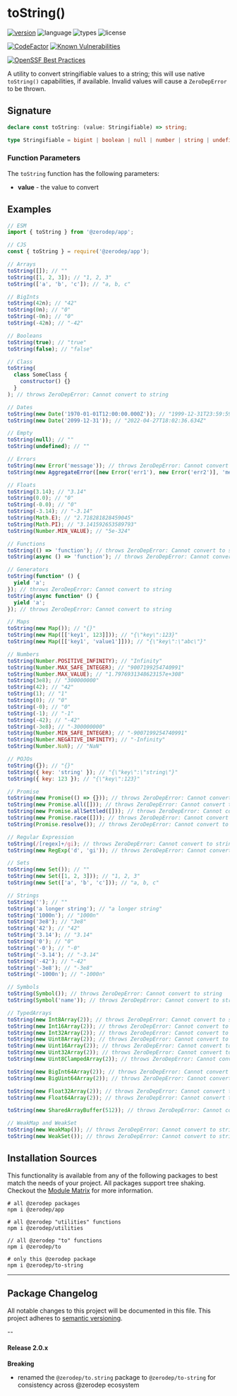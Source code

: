# toString()

[![version](https://img.shields.io/npm/v/@zerodep/to-string?style=flat-square&color=blue)](https://www.npmjs.com/package/@zerodep/to-string)
![language](https://img.shields.io/badge/typescript-100%25-blue?style=flat-square)
![types](https://img.shields.io/badge/types-included-blue?style=flat-square)
![license](https://img.shields.io/github/license/cdepage/zerodep?color=blue&style=flat-square)

[![CodeFactor](https://www.codefactor.io/repository/github/cdepage/zerodep/badge)](https://www.codefactor.io/repository/github/cdepage/zerodep)
[![Known Vulnerabilities](https://snyk.io/test/github/cdepage/zerodep/badge.svg)](https://snyk.io/test/github/cdepage/zerodep)

[![OpenSSF Best Practices](https://www.bestpractices.dev/projects/9225/badge)](https://www.bestpractices.dev/projects/9225)

A utility to convert stringifiable values to a string; this will use native `toString()` capabilities, if available. Invalid values will cause a `ZeroDepError` to be thrown.

## Signature

```typescript
declare const toString: (value: Stringifiable) => string;

type Stringifiable = bigint | boolean | null | number | string | undefined | Date | Map<string, Stringifiable> | Set<Stringifiable> | Stringifiable[] | { [key: string]: Stringifiable } | { toString: () => string; [key: string]: any };
```

### Function Parameters

The `toString` function has the following parameters:

- **value** - the value to convert

## Examples

```javascript
// ESM
import { toString } from '@zerodep/app';

// CJS
const { toString } = require('@zerodep/app');
```

```javascript
// Arrays
toString([]); // ""
toString([1, 2, 3]); // "1, 2, 3"
toString(['a', 'b', 'c']); // "a, b, c"

// BigInts
toString(42n); // "42"
toString(0n); // "0"
toString(-0n); // "0"
toString(-42n); // "-42"

// Booleans
toString(true); // "true"
toString(false); // "false"

// Class
toString(
  class SomeClass {
    constructor() {}
  }
); // throws ZeroDepError: Cannot convert to string

// Dates
toString(new Date('1970-01-01T12:00:00.000Z')); // "1999-12-31T23:59:59.999Z"
toString(new Date('2099-12-31')); // "2022-04-27T18:02:36.634Z"

// Empty
toString(null); // ""
toString(undefined); // ""

// Errors
toString(new Error('message')); // throws ZeroDepError: Cannot convert to string
toString(new AggregateError([new Error('err1'), new Error('err2')], 'message')); // throws ZeroDepError: Cannot convert to string

// Floats
toString(3.14); // "3.14"
toString(0.0); // "0"
toString(-0.0); // "0"
toString(-3.14); // "-3.14"
toString(Math.E); // "2.718281828459045"
toString(Math.PI); // "3.141592653589793"
toString(Number.MIN_VALUE); // "5e-324"

// Functions
toString(() => 'function'); // throws ZeroDepError: Cannot convert to string
toString(async () => 'function'); // throws ZeroDepError: Cannot convert to string

// Generators
toString(function* () {
  yield 'a';
}); // throws ZeroDepError: Cannot convert to string
toString(async function* () {
  yield 'a';
}); // throws ZeroDepError: Cannot convert to string

// Maps
toString(new Map()); // "{}"
toString(new Map([['key1', 123]])); // "{\"key\":123}"
toString(new Map([['key1', 'value1']])); // "{\"key\":\"abc\"}"

// Numbers
toString(Number.POSITIVE_INFINITY); // "Infinity"
toString(Number.MAX_SAFE_INTEGER); // "9007199254740991"
toString(Number.MAX_VALUE); // "1.7976931348623157e+308"
toString(3e8); // "300000000"
toString(42); // "42"
toString(1); // "1"
toString(0); // "0"
toString(-0); // "0"
toString(-1); // "-1"
toString(-42); // "-42"
toString(-3e8); // "-300000000"
toString(Number.MIN_SAFE_INTEGER); // "-9007199254740991"
toString(Number.NEGATIVE_INFINITY); // "-Infinity"
toString(Number.NaN); // "NaN"

// POJOs
toString({}); // "{}"
toString({ key: 'string' }); // "{\"key\":\"string\"}"
toString({ key: 123 }); // "{\"key\":123}"

// Promise
toString(new Promise(() => {})); // throws ZeroDepError: Cannot convert to string
toString(new Promise.all([])); // throws ZeroDepError: Cannot convert to string
toString(new Promise.allSettled([])); // throws ZeroDepError: Cannot convert to string
toString(new Promise.race([])); // throws ZeroDepError: Cannot convert to string
toString(Promise.resolve()); // throws ZeroDepError: Cannot convert to string

// Regular Expression
toString(/[regex]+/gi); // throws ZeroDepError: Cannot convert to string
toString(new RegExp('d', 'gi')); // throws ZeroDepError: Cannot convert to string

// Sets
toString(new Set()); // ""
toString(new Set([1, 2, 3])); // "1, 2, 3"
toString(new Set(['a', 'b', 'c'])); // "a, b, c"

// Strings
toString(''); // ""
toString('a longer string'); // "a longer string"
toString('1000n'); // "1000n"
toString('3e8'); // "3e8"
toString('42'); // "42"
toString('3.14'); // "3.14"
toString('0'); // "0"
toString('-0'); // "-0"
toString('-3.14'); // "-3.14"
toString('-42'); // "-42"
toString('-3e8'); // "-3e8"
toString('-1000n'); // "-1000n"

// Symbols
toString(Symbol()); // throws ZeroDepError: Cannot convert to string
toString(Symbol('name')); // throws ZeroDepError: Cannot convert to string

// TypedArrays
toString(new Int8Array(2)); // throws ZeroDepError: Cannot convert to string
toString(new Int16Array(2)); // throws ZeroDepError: Cannot convert to string
toString(new Int32Array(2)); // throws ZeroDepError: Cannot convert to string
toString(new Uint8Array(2)); // throws ZeroDepError: Cannot convert to string
toString(new Uint16Array(2)); // throws ZeroDepError: Cannot convert to string
toString(new Uint32Array(2)); // throws ZeroDepError: Cannot convert to string
toString(new Uint8ClampedArray(2)); // throws ZeroDepError: Cannot convert to string

toString(new BigInt64Array(2)); // throws ZeroDepError: Cannot convert to string
toString(new BigUint64Array(2)); // throws ZeroDepError: Cannot convert to string

toString(new Float32Array(2)); // throws ZeroDepError: Cannot convert to string
toString(new Float64Array(2)); // throws ZeroDepError: Cannot convert to string

toString(new SharedArrayBuffer(512)); // throws ZeroDepError: Cannot convert to string

// WeakMap and WeakSet
toString(new WeakMap()); // throws ZeroDepError: Cannot convert to string
toString(new WeakSet()); // throws ZeroDepError: Cannot convert to string
```

## Installation Sources

This functionality is available from any of the following packages to best match the needs of your project. All packages support tree shaking. Checkout the [Module Matrix](/) for more information.

```shell
# all @zerodep packages
npm i @zerodep/app

# all @zerodep "utilities" functions
npm i @zerodep/utilities

// all @zerodep "to" functions
npm i @zerodep/to

# only this @zerodep package
npm i @zerodep/to-string
```

---

## Package Changelog

All notable changes to this project will be documented in this file. This project adheres to [semantic versioning](https://semver.org/spec/v2.0.0.html).

--

#### Release 2.0.x

**Breaking**

- renamed the `@zerodep/to.string` package to `@zerodep/to-string` for consistency across @zerodep ecosystem
